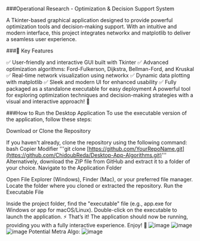 ###Operational Research - Optimization & Decision Support System

A Tkinter-based graphical application designed to provide powerful optimization tools and decision-making support. With an intuitive and modern interface, this project integrates networkx and matplotlib to deliver a seamless user experience.

###🚀 Key Features

✅ User-friendly and interactive GUI built with Tkinter
✅ Advanced optimization algorithms: Ford-Fulkerson, Dijkstra, Bellman-Ford, and Kruskal
✅ Real-time network visualization using networkx
✅ Dynamic data plotting with matplotlib
✅ Sleek and modern UI for enhanced usability
✅ Fully packaged as a standalone executable for easy deployment
A powerful tool for exploring optimization techniques and decision-making strategies with a visual and interactive approach! 🎯





###How to Run the Desktop Application
To use the executable version of the application, follow these steps:

Download or Clone the Repository

If you haven't already, clone the repository using the following command:
bash
Copier
Modifier
'''git clone [https://github.com/YourRepoName.git](https://github.com/ChidoubReda/Desktop-App-Algorithms.git)'''
Alternatively, download the ZIP file from GitHub and extract it to a folder of your choice.
Navigate to the Application Folder

Open File Explorer (Windows), Finder (Mac), or your preferred file manager.
Locate the folder where you cloned or extracted the repository.
Run the Executable File

Inside the project folder, find the "executable" file (e.g., app.exe for Windows or app for macOS/Linux).
Double-click on the executable to launch the application.
⚡ That’s it! The application should now be running, providing you with a fully interactive experience. Enjoy! 🚀
 ![image](https://github.com/user-attachments/assets/02f1b501-8de9-4d4f-ac93-38a5647ff57f)
![image](https://github.com/user-attachments/assets/60bdb8b3-a5a5-4d7c-a699-070d477055d0)
![image](https://github.com/user-attachments/assets/c87004a9-949c-4e4e-8d90-d4157d6f6173)
Potential Metra Algo:
![image](https://github.com/user-attachments/assets/2f0c27a9-f20f-4e7d-8380-fb164a1ac66b)

